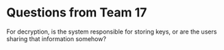 # Questions from Team 17

For decryption, is the system responsible for storing keys, or are the users sharing that information somehow?

